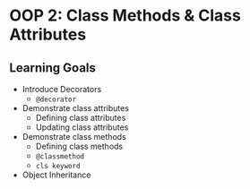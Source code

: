 # OOP 2: Class Methods & Class Attributes

## Learning Goals

- Introduce Decorators 
    - `@decorator`
- Demonstrate class attributes
    - Defining class attributes
    - Updating class attributes
- Demonstrate class methods
    - Defining class methods 
    - `@classmethod`
    - `cls keyword`
- Object Inheritance